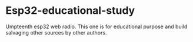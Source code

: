 # Esp32-educational-study
Umpteenth esp32 web radio. This one is for educational purpose and build salvaging other sources by other authors. 

